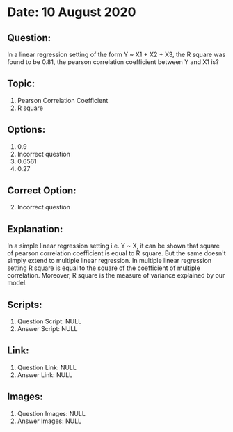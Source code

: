 # Date: 10 August 2020

## Question:
In a linear regression setting of the form Y ~ X1 + X2 + X3, the  R square was found to be 0.81, the pearson correlation coefficient between Y and X1 is?

## Topic:
1. Pearson Correlation Coefficient
2. R square

## Options:
1. 0.9
2. Incorrect question
3. 0.6561
4. 0.27

## Correct Option:
2. Incorrect question

## Explanation:
In a simple linear regression setting i.e. Y ~ X, it can be shown that square of pearson correlation coefficient is equal to R square. But the same doesn't simply extend to multiple linear regression. In multiple linear regression setting R square is equal to the square of the coefficient of multiple correlation. Moreover, R square is the measure of variance explained by our model.

## Scripts:
1. Question Script: NULL
2. Answer Script: NULL

## Link:
1. Question Link: NULL
2. Answer Link: NULL

## Images:
1. Question Images: NULL
2. Answer Images: NULL
